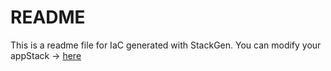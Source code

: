 # README
This is a readme file for IaC generated with StackGen.
You can modify your appStack -> [here](http://main.dev.stackgen.com/appstacks/99d17f82-710c-4ae7-87fe-85b80ae69818)
